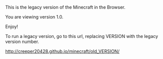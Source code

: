 This is the legacy version of the Minecraft in the Browser.

You are viewing version 1.0. 

Enjoy!

To run a legacy version, go to this url, replacing VERSION with the legacy version number.

http://creeper20428.github.io/minecraft/old_VERSION/
